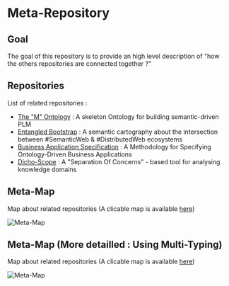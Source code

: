 Meta-Repository
==
Goal
-
The goal of this repository is to provide an high level description of 
"how the others repositories are connected together ?"

Repositories
-
List of related repositories :   
* <a href="https://github.com/iPlumb3r/The_M_Ontology">The "M" Ontology</a> : A skeleton Ontology for building semantic-driven PLM    
* <a href="https://github.com/iPlumb3r/EntangledBootstrap">Entangled Bootstrap</a> : A semantic cartography about the intersection between #SemanticWeb & #DistributedWeb ecosystems   
* <a href="https://github.com/iPlumb3r/BizApp-Spec-Methodo">Business Application Specification</a> : A Methodology for Specifying Ontology-Driven Business Applications   
* <a href="https://github.com/iPlumb3r/Dicho-Scope">Dicho-Scope</a> : A "Separation Of Concerns" - based tool for analysing knowledge domains    

Meta-Map
-
Map about related repositories
(A clicable map is available <a href="http://hubject.net/iPlumb3r/GitHub/Meta-Map.html">here</a>) 

![Meta-Map](https://github.com/iPlumb3r/Meta/blob/master/Images/Meta-Map_2020-03_11.png)

Meta-Map (More detailled : Using Multi-Typing)
-
Map about related repositories
(A clicable map is available <a href="http://hubject.net/iPlumb3r/GitHub/Meta-Map2.html">here</a>) 

![Meta-Map](https://github.com/iPlumb3r/Meta/blob/master/Images/Meta-Map_2020-03-09.png)
